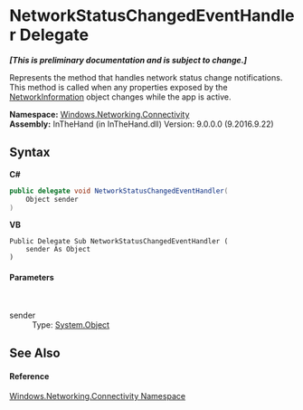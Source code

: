 # NetworkStatusChangedEventHandler Delegate
 _**\[This is preliminary documentation and is subject to change.\]**_

Represents the method that handles network status change notifications. This method is called when any properties exposed by the <a href="T_Windows_Networking_Connectivity_NetworkInformation">NetworkInformation</a> object changes while the app is active.

**Namespace:**&nbsp;<a href="N_Windows_Networking_Connectivity">Windows.Networking.Connectivity</a><br />**Assembly:**&nbsp;InTheHand (in InTheHand.dll) Version: 9.0.0.0 (9.2016.9.22)

## Syntax

**C#**<br />
``` C#
public delegate void NetworkStatusChangedEventHandler(
	Object sender
)
```

**VB**<br />
``` VB
Public Delegate Sub NetworkStatusChangedEventHandler ( 
	sender As Object
)
```


#### Parameters
&nbsp;<dl><dt>sender</dt><dd>Type: <a href="http://msdn2.microsoft.com/en-us/library/e5kfa45b" target="_blank">System.Object</a><br /></dd></dl>

## See Also


#### Reference
<a href="N_Windows_Networking_Connectivity">Windows.Networking.Connectivity Namespace</a><br />